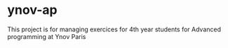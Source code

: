 # ynov-ap
This project is for managing exercices for 4th year students for Advanced programming at Ynov Paris
